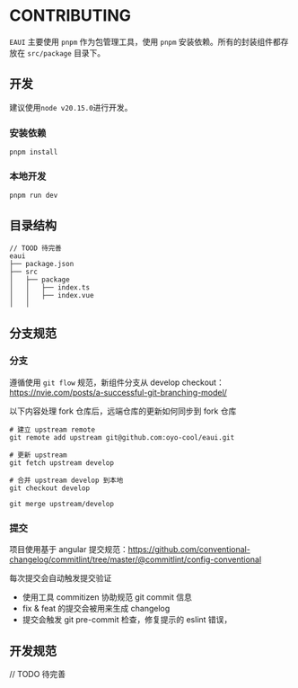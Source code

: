 # CONTRIBUTING

`EAUI` 主要使用 `pnpm` 作为包管理工具，使用 `pnpm` 安装依赖。所有的封装组件都存放在 `src/package` 目录下。

## 开发

建议使用`node v20.15.0`进行开发。

### 安装依赖

```shell
pnpm install
```

### 本地开发

```shell
pnpm run dev
```

## 目录结构

```
// TOOD 待完善
eaui
├── package.json
├── src
│   ├── package
│   │   ├── index.ts
│   │   ├── index.vue
│   │
```

## 分支规范

### 分支

遵循使用 `git flow` 规范，新组件分支从 develop checkout：https://nvie.com/posts/a-successful-git-branching-model/

以下内容处理 fork 仓库后，远端仓库的更新如何同步到 fork 仓库

```shell
# 建立 upstream remote
git remote add upstream git@github.com:oyo-cool/eaui.git

# 更新 upstream
git fetch upstream develop

# 合并 upstream develop 到本地
git checkout develop

git merge upstream/develop
```

### 提交

项目使用基于 angular 提交规范：https://github.com/conventional-changelog/commitlint/tree/master/@commitlint/config-conventional

每次提交会自动触发提交验证

- 使用工具 commitizen 协助规范 git commit 信息
- fix & feat 的提交会被用来生成 changelog
- 提交会触发 git pre-commit 检查，修复提示的 eslint 错误，

## 开发规范

// TODO 待完善
